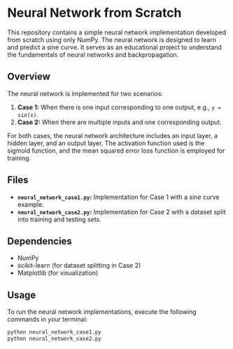 # Neural Network from Scratch

This repository contains a simple neural network implementation developed from scratch using only NumPy. The neural network is designed to learn and predict a sine curve. It serves as an educational project to understand the fundamentals of neural networks and backpropagation.

## Overview

The neural network is implemented for two scenarios:

1. **Case 1:** When there is one input corresponding to one output, e.g., `y = sin(x)`.
2. **Case 2:** When there are multiple inputs and one corresponding output.

For both cases, the neural network architecture includes an input layer, a hidden layer, and an output layer. The activation function used is the sigmoid function, and the mean squared error loss function is employed for training.

## Files

- **`neural_network_case1.py`:** Implementation for Case 1 with a sine curve example.
- **`neural_network_case2.py`:** Implementation for Case 2 with a dataset split into training and testing sets.

## Dependencies

- NumPy
- scikit-learn (for dataset splitting in Case 2)
- Matplotlib (for visualization)

## Usage

To run the neural network implementations, execute the following commands in your terminal:

```bash
python neural_network_case1.py
python neural_network_case2.py
